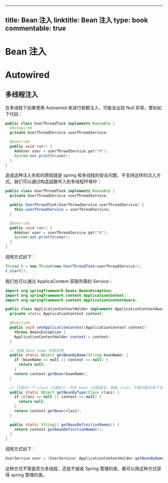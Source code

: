 
---
title: Bean 注入
linktitle: Bean 注入
type: book
commentable: true
---

# Bean 注入

# Autowired

## 多线程注入

在多线程下如果使用 Autowired 来进行依赖注入，可能会出现 Null 异常，譬如如下代码：

```java
public class UserThreadTask implements Runnable {
  @Autowired
  private UserThreadService userThreadService;

  @Override
  public void run() {
    AdeUser user = userThreadService.get("0");
    System.out.println(user);
  }
}
```

造成这种注入失败的原因就是 spring 和多线程的安全问题，不支持这样的注入方式。我们可以通过构造函数传入到多线程环境中：

```java
public class UserThreadTask implements Runnable {
  private UserThreadService userThreadService;

  public UserThreadTask(UserThreadService userThreadService) {
    this.userThreadService = userThreadService;
  }

  @Override
  public void run() {
    AdeUser user = userThreadService.get("0");
    System.out.println(user);
  }
}
```

调用方式如下：

```java
Thread t = new Thread(new UserThreadTask(userThreadService));
t.start();
```

我们也可以通过 ApplicaContext 获取所需的 Service：

```java
import org.springframework.beans.BeansException;
import org.springframework.context.ApplicationContext;
import org.springframework.context.ApplicationContextAware;

public class ApplicationContextHolder implements ApplicationContextAware {
  private static ApplicationContext context;

  @Override
  public void setApplicationContext(ApplicationContext context)
    throws BeansException {
    ApplicationContextHolder.context = context;
  }

  // 根据 Bean name 获取实例
  public static Object getBeanByName(String beanName) {
    if (beanName == null || context == null) {
      return null;
    }
    return context.getBean(beanName);
  }

  // 只适合一个 class 只被定义一次的 bean（也就是说，根据 class 不能匹配出多个该 class 的实例）
  public static Object getBeanByType(Class clazz) {
    if (clazz == null || context == null) {
      return null;
    }
    return context.getBean(clazz);
  }

  public static String[] getBeanDefinitionNames() {
    return context.getBeanDefinitionNames();
  }
}
```

调用方式如下：

```java
UserService user = (UserService) ApplicationContextHolder.getBeanByName("userService");
```

这种方式不管是否为多线程，还是不接收 Spring 管理的类，都可以用这种方式获得 spring 管理的类。

    